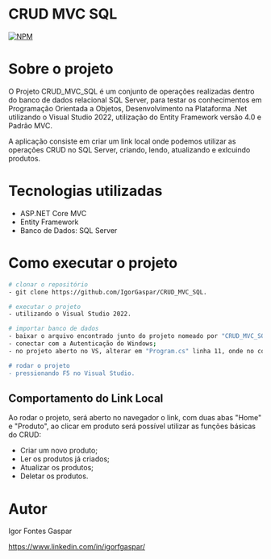 # CRUD MVC SQL 
[![NPM](https://img.shields.io/npm/l/react)](https://github.com/IgorGaspar/Readme/blob/main/LICENCE) 

# Sobre o projeto

O Projeto CRUD_MVC_SQL é um conjunto de operações realizadas dentro do banco de dados relacional SQL Server, para testar os conhecimentos em Programação Orientada a Objetos, Desenvolvimento na Plataforma .Net utilizando o Visual Studio 2022, utilização do Entity Framework versão 4.0 e Padrão MVC.

A aplicação consiste em criar um link local onde podemos utilizar as operações CRUD no SQL Server, criando, lendo, atualizando e exlcuindo produtos.

# Tecnologias utilizadas

- ASP.NET Core MVC
- Entity Framework
- Banco de Dados: SQL Server

# Como executar o projeto

```bash
# clonar o repositório
- git clone https://github.com/IgorGaspar/CRUD_MVC_SQL.

# executar o projeto
- utilizando o Visual Studio 2022.

# importar banco de dados
- baixar o arquivo encontrado junto do projeto nomeado por "CRUD_MVC_SQL.bacpac" e importar o banco de dados no SSMS (SQL Server Management Studio 18);
- conectar com a Autenticação do Windows;
- no projeto aberto no VS, alterar em "Program.cs" linha 11, onde no código encontra-se: "("Data Source=DESKTOP-P2U0E29\\SQLSERVER..." alterar para o nome do servidor criado pelo SMSS em seu computador, atentando-se em manter duas contra barras.

# rodar o projeto
- pressionando F5 no Visual Studio.
```

## Comportamento do Link Local
Ao rodar o projeto, será aberto no navegador o link, com duas abas "Home" e "Produto", ao clicar em produto será possível utilizar as funções básicas do CRUD:
- Criar um novo produto;
- Ler os produtos já criados;
- Atualizar os produtos;
- Deletar os produtos.



# Autor

Igor Fontes Gaspar

https://www.linkedin.com/in/igorfgaspar/


